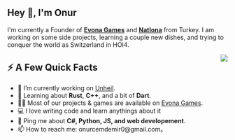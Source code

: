 <h2>Hey 👋, I'm Onur</h2>
<p>I'm currently a Founder of <strong><a href="https://www.evonagames.com/">Evona Games</a></strong> and <strong><a href="https://www.natlona.com/">Natlona</a></strong> from Turkey. I am working on some side projects, learning a couple new dishes, and trying to conquer the world as Switzerland in HOI4.</p>
<img align="right" src="https://media1.giphy.com/media/13HgwGsXF0aiGY/giphy.gif" />
<h2>⚡️ A Few Quick Facts</h2>
<ul>
<li>🔭 I’m currently working on <a href="https://store.steampowered.com/app/2769160/Unheil/">Unheil</a>.</li>
<li>🧐 Learning about <strong>Rust</strong>, <strong>C++</strong>, and a bit of <strong>Dart</strong>.</li>
<li>👨‍💻 Most of our projects & games are available on <a href="https://evonagames.com">Evona Games</a>.</li>
<li>💻 I love writing code and learn anythings about it</li>
<li>💬 Ping me about <strong>C#, Python, JS, and web developement</strong>.</li>
<li>📫 How to reach me: onurcemdemir0@gmail.com。</li>
</ul>

